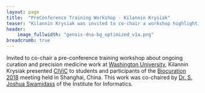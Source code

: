 ```yaml
---
layout: page
title:  "PreConference Training Workshop - Kilannin Krysiak"
teaser: "Kilannin Krysiak was invited to co-chair a workshop highlighting CIViC at Biocuration 2018."
header:
    image_fullwidth: "genvis-dna-bg_optimized_v1a.png"
breadcrumb: true
---
```


Invited to co-chair a pre-conference training workshop about ongoing curation and precision medicine work at [Washington University](https://wustl.edu/), Kilannin Krysiak presented [CIViC](https://civicdb.org) to students and participants of the [Biocuration 2018](http://biocuration2018.cn/) meeting held in Shanghai, China. This work was co-chaired by [Dr. S. Joshua Swamidass](http://swami.wustl.edu/) of the Institute for Informatics.
<div class="row">
    <div class="small-12 columns">
    </div>
</div>
